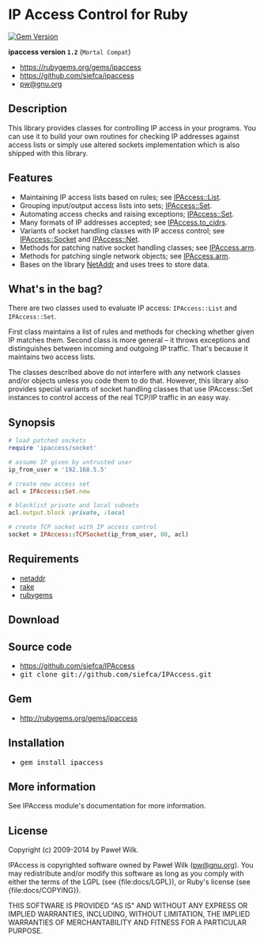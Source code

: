 # IP Access Control for Ruby

[![Gem Version](https://badge.fury.io/rb/ipaccess.png)](http://badge.fury.io/rb/ipaccess)

**ipaccess version `1.2`** (`Mortal Compat`)

* https://rubygems.org/gems/ipaccess
* https://github.com/siefca/ipaccess
* pw@gnu.org

## Description

This library provides classes for controlling IP access
in your programs. You can use it to build your own
routines for checking IP addresses against access lists
or simply use altered sockets implementation which is also
shipped with this library.

## Features

* Maintaining IP access lists based on rules; see [IPAccess::List](http://rubydoc.info/gems/ipaccess/IPAccess/List).
* Grouping input/output access lists into sets; [IPAccess::Set](http://rubydoc.info/gems/ipaccess/IPAccess/Set).
* Automating access checks and raising exceptions; [IPAccess::Set](http://rubydoc.info/gems/ipaccess/IPAccess/Set#check_in).
* Many formats of IP addresses accepted; see [IPAccess.to_cidrs](http://rubydoc.info/gems/ipaccess/IPAccess#to_cidrs-class_method).
* Variants of socket handling classes with IP access control; see [IPAccess::Socket](http://rubydoc.info/gems/ipaccess/IPAccess/Socket) and [IPAccess::Net](http://rubydoc.info/gems/ipaccess/IPAccess/Net).
* Methods for patching native socket handling classes; see [IPAccess.arm](http://rubydoc.info/gems/ipaccess/IPAccess#arm-class_method).
* Methods for patching single network objects; see [IPAccess.arm](http://rubydoc.info/gems/ipaccess/IPAccess#arm-class_method).
* Bases on the library [NetAddr](http://netaddr.rubyforge.org/) and uses trees to store data.

## What's in the bag?

There are two classes used to evaluate IP access:
`IPAccess::List` and `IPAccess::Set`.

First class maintains a list of rules and methods for checking whether
given IP matches them. Second class is more general – it throws exceptions and distinguishes between
incoming and outgoing IP traffic. That's because it maintains two access lists.

The classes described above do not interfere with any network classes and/or objects unless
you code them to do that. However, this library also provides special variants of socket handling
classes that use IPAccess::Set instances to control access of the real TCP/IP traffic in an easy way.

## Synopsis

```ruby
# load patched sockets
require 'ipaccess/socket'

# assume IP given by untrusted user
ip_from_user = '192.168.5.5'

# create new access set
acl = IPAccess::Set.new

# blacklist private and local subnets
acl.output.block :private, :local

# create TCP socket with IP access control
socket = IPAccess::TCPSocket(ip_from_user, 80, acl)
```

## Requirements

* [netaddr](http://netaddr.rubyforge.org/)
* [rake](http://rake.rubyforge.org/)
* [rubygems](http://docs.rubygems.org/)

## Download

## Source code

* https://github.com/siefca/IPAccess
* <tt>git clone git://github.com/siefca/IPAccess.git</tt>

## Gem

* http://rubygems.org/gems/ipaccess

## Installation

* <tt>gem install ipaccess</tt>

## More information

See IPAccess module's documentation for more information.

## License

Copyright (c) 2009-2014 by Paweł Wilk.

IPAccess is copyrighted software owned by Paweł Wilk (pw@gnu.org).
You may redistribute and/or modify this software as long as you
comply with either the terms of the LGPL (see {file:docs/LGPL}),
or Ruby's license (see {file:docs/COPYING}).

THIS SOFTWARE IS PROVIDED "AS IS" AND WITHOUT ANY EXPRESS
OR IMPLIED WARRANTIES, INCLUDING, WITHOUT LIMITATION,
THE IMPLIED WARRANTIES OF MERCHANTABILITY AND FITNESS
FOR A PARTICULAR PURPOSE.


